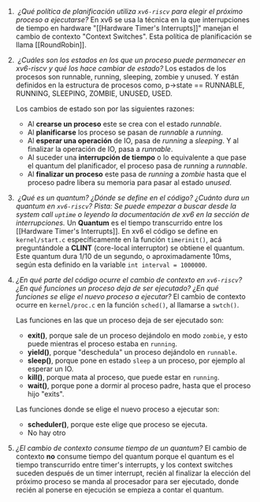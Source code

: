 1.  *¿Qué política de planificación utiliza `xv6-riscv` para elegir el próximo proceso a ejecutarse?*
	En xv6 se usa la técnica en la que interrupciones de tiempo en hardware "[[Hardware Timer's Interrupts]]" manejan el cambio de contexto "Context Switches". Esta política de planificación se llama [[RoundRobin]].

2.  *¿Cuáles son los estados en los que un proceso puede permanecer en xv6-riscv y qué los hace cambiar de estado?*
	Los estados de los procesos son runnable, running, sleeping, zombie y unused.
	Y están definidos en la estructura de procesos como, p->state == RUNNABLE, RUNNING, SLEEPING, ZOMBIE, UNUSED, USED.
	
	Los cambios de estado son por las siguientes razones:
	- Al **crearse un proceso** este se crea con el estado _runnable_.
	- Al **planificarse** los proceso se pasan de _runnable_ a _running_.
	- Al **esperar una operación** de IO, pasa de _running_ a _sleeping_. Y al finalizar la operación de IO, pasa a _runnable_.
	- Al suceder una **interrupción de tiempo** o lo equivalente a que pase el quantum del planificador, el proceso pasa de _running_ a _runnable_. 
	- Al **finalizar un proceso** este pasa de _running_ a _zombie_ hasta que el proceso padre libera su memoria para pasar al estado _unused_. 
	
3.  *¿Qué es un quantum? ¿Dónde se define en el código? ¿Cuánto dura un quantum en `xv6-riscv`? Pista: Se puede empezar a buscar desde la system call `uptime` o leyendo la documentación de xv6 en la sección de interrupciones.*
	Un **Quantum** es el tiempo transcurrido entre los [[Hardware Timer's Interrupts]]. 
	En xv6 el código se define en `kernel/start.c` específicamente en la función `timerinit()`, acá preguntándole a **CLINT** (core-local interruptor) se obtiene el quantum. Este quantum dura 1/10 de un segundo, o aproximadamente 10ms, según esta definido en la variable `int interval = 1000000`.
	
4. *¿En qué parte del código ocurre el cambio de contexto en `xv6-riscv`? ¿En qué funciones un proceso deja de ser ejecutado? ¿En qué funciones se elige el nuevo proceso a ejecutar?*
	El cambio de contexto ocurre en `kernel/proc.c` en la función `sched()`, al llamarse a `swtch()`.
	
	Las funciones en las que un proceso deja de ser ejecutado son:
	- **exit()**, porque sale de un proceso dejándolo en modo `zombie`, y esto puede mientras el proceso estaba en `running`.
	- **yield()**, porque "deschedula" un proceso dejándolo en `runnable`.
	- **sleep()**, porque pone en estado `sleep` a un proceso, por ejemplo al esperar un IO.
	- **kill()**, porque mata al proceso, que puede estar en `running`.
	- **wait()**, porque pone a dormir al proceso padre, hasta que el proceso hijo "exits".
	
	Las funciones donde se elige el nuevo proceso a ejecutar son:
	- **scheduler()**, porque este elige que proceso se ejecuta.
	- No hay otro
	
5. *¿El cambio de contexto consume tiempo de un quantum?*
	El cambio de contexto **no** consume tiempo del quantum porque el quantum es el tiempo transcurrido entre timer's interrupts, y los context switches suceden después de un timer interrupt, recién al finalizar la elección del próximo proceso se manda al procesador para ser ejecutado, donde recién al ponerse en ejecución se empieza a contar el quantum.